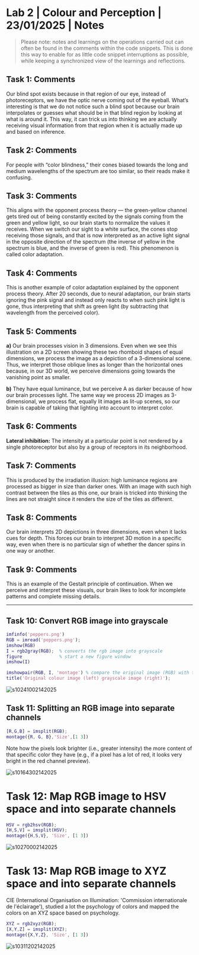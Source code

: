 # Lab 2 | Colour and Perception | 23/01/2025 | Notes

> Please note: notes and learnings on the operations carried out can often be found in the comments within the code snippets. This is done this way to enable for as little code snippet interruptions as possible, while keeping a synchronized view of the learnings and reflections. 

## Task 1: Comments
Our blind spot exists because in that region of our eye, instead of photoreceptors, we have the optic nerve coming out of the eyeball. What’s interesting is that we do not notice such a blind spot because our brain interpolates or guesses what should be in that blind region by looking at what is around it. This way, it can trick us into thinking we are actually receiving visual information from that region when it is actually made up and based on inference.

## Task 2: Comments
For people with “color blindness,” their cones biased towards the long and medium wavelengths of the spectrum are too similar, so their reads make it confusing.

## Task 3: Comments
This aligns with the opponent process theory — the green-yellow channel gets tired out of being constantly excited by the signals coming from the green and yellow light, so our brain starts to normalize the values it receives. When we switch our sight to a white surface, the cones stop receiving those signals, and that is now interpreted as an active light signal in the opposite direction of the spectrum (the inverse of yellow in the spectrum is blue, and the inverse of green is red). This phenomenon is called color adaptation.

## Task 4: Comments
This is another example of color adaptation explained by the opponent process theory. After 20 seconds, due to neural adaptation, our brain starts ignoring the pink signal and instead only reacts to when such pink light is gone, thus interpreting that shift as green light (by subtracting that wavelength from the perceived color).

## Task 5: Comments
**a)** Our brain processes vision in 3 dimensions. Even when we see this illustration on a 2D screen showing these two rhomboid shapes of equal dimensions, we process the image as a depiction of a 3-dimensional scene. Thus, we interpret those oblique lines as longer than the horizontal ones because, in our 3D world, we perceive dimensions going towards the vanishing point as smaller.  

**b)** They have equal luminance, but we perceive A as darker because of how our brain processes light. The same way we process 2D images as 3-dimensional, we process flat, equally lit images as lit-up scenes, so our brain is capable of taking that lighting into account to interpret color.

## Task 6: Comments
**Lateral inhibition:** The intensity at a particular point is not rendered by a single photoreceptor but also by a group of receptors in its neighborhood.

## Task 7: Comments
This is produced by the irradiation illusion: high luminance regions are processed as bigger in size than darker ones. With an image with such high contrast between the tiles as this one, our brain is tricked into thinking the lines are not straight since it renders the size of the tiles as different.

## Task 8: Comments
Our brain interprets 2D depictions in three dimensions, even when it lacks cues for depth. This forces our brain to interpret 3D motion in a specific way, even when there is no particular sign of whether the dancer spins in one way or another.

## Task 9: Comments
This is an example of the Gestalt principle of continuation. When we perceive and interpret these visuals, our brain likes to look for incomplete patterns and complete missing details.

---

## Task 10: Convert RGB image into grayscale

```matlab
imfinfo('peppers.png')
RGB = imread('peppers.png');  
imshow(RGB)
I = rgb2gray(RGB);  % converts the rgb image into grayscale
figure              % start a new figure window
imshow(I)              

imshowpair(RGB, I, 'montage') % compare the original image (RGB) with the grayscale image.
title('Original colour image (left) grayscale image (right)');
```
![s10241002142025](https://a.okmd.dev/md/67af19cd22f22.png)


## Task 11: Splitting an RGB image into separate channels

```matlab
[R,G,B] = imsplit(RGB);
montage({R, G, B},'Size',[1 3]) 
```
Note how the pixels look brighter (i.e., greater intensity) the more content of that specific color they have (e.g., if a pixel has a lot of red, it looks very bright in the red channel preview). 

![s10164302142025](https://a.okmd.dev/md/67af180d855b3.png)

# Task 12: Map RGB image to HSV space and into separate channels
```matlab
HSV = rgb2hsv(RGB);
[H,S,V] = imsplit(HSV);
montage({H,S,V}, 'Size', [1 3])
```

![s10270002142025](https://a.okmd.dev/md/67af1a76d28e1.png)

# Task 13: Map RGB image to XYZ space and into separate channels

CIE (International Organisation on Illumination: 'Commission internationale de l'éclairage'), studied a lot the psychology of colors and mapped the colors on an XYZ space based on psychology.

```matlab
XYZ = rgb2xyz(RGB);
[X,Y,Z] = imsplit(XYZ);
montage({X,Y,Z}, 'Size', [1 3])
```

![s10311202142025](https://a.okmd.dev/md/67af1b734763c.png)